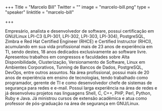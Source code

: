 +++ Title = "Marcelo Bill" Twitter = "" image = "marcelo-bill.png" type = "speaker" linktitle = "marcelo-bill"

+++

Empresário, analista e desenvolvedor de software, possui certificação em GNU/Linux LPI-C3 (LPI-301, LPI-302, LPI-303, LPI-304), PostgreSQL, Zimbra e Red Hat Certified Engineer (RHCE) e Certified Instructor (RHCI), acumulando em sua vida profissional mais de 23 anos de experiência em TI, sendo destes, 18 anos dedicados exclusivamente ao software livre.
Apresentou trabalhos em congressos e faculdades sobre Alta Disponibilidade, Clusterização, Versionamento de Software, Linux em Ambientes Corporativos, Tunning de Bancos de Dados, PostgreSQL, DevOps, entre outros assuntos.
Na área profissional, possui mais de 20 anos de experiência em ensino de tecnologias, tendo trabalhado como programador, gerente de TI e como desenvolvedor chefe de sistemas de segurança para redes e e-mail. Possui larga experiência na área de redes e já desenvolveu projetos nas linguagens Shell, C, C++, PHP, Perl, Python, Ruby e Java. Já ministrou cursos de extensão acadêmica e atua como professor de pós-graduação na área de segurança em GNU/Linux.
